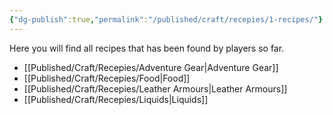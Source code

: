 ```yaml
---
{"dg-publish":true,"permalink":"/published/craft/recepies/1-recipes/"}
---
```


Here you will find all recipes that has been found by players so far.

- [[Published/Craft/Recepies/Adventure Gear\|Adventure Gear]]
- [[Published/Craft/Recepies/Food\|Food]]
- [[Published/Craft/Recepies/Leather Armours\|Leather Armours]]
- [[Published/Craft/Recepies/Liquids\|Liquids]]
